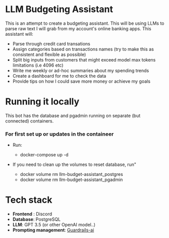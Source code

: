 # LLM Budgeting Assistant

This is an attempt to create a budgeting assistant. This will be using LLMs to parse raw text I will grab from my account's online banking apps. This assistant will:

- Parse through credit card transations
- Assign categories based on transactions names (try to make this as consistent and flexible as possible)
- Split big inputs from customers that might exceed model max tokens limitations (i.e 4096 etc)
- Write me weekly or ad-hoc summaries about my spending trends
- Create a dashboard for me to check the data
- Provide tips on how I could save more money or achieve my goals

# Running it locally

This bot has the database and pgadmin running on separate (but connected) containers.

### For first set up or updates in the containeer

- Run:

  - docker-compose up -d

- If you need to clean up the volumes to reset database, run"
  - docker volume rm llm-budget-assistant_postgres
  - docker volume rm llm-budget-assistant_pgadmin

# Tech stack

- **Frontend** : Discord
- **Database**: PostgreSQL
- **LLM**: GPT 3.5 (or other OpenAI model..)
- **Prompting management**: [Guardrails-ai](https://shreyar.github.io/guardrails/)
